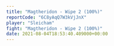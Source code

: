 ```yaml
---
title: "Magtheridon - Wipe 2 (100%)"
reportCode: "6C8yAqQ7W3kVjJnX"
player: "Sleicham"
fight: "Magtheridon - Wipe 2 (100%)"
date: 2021-08-04T18:53:40.409000+00:00
---
```


